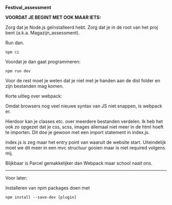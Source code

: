 **Festival_assessment**

**VOORDAT JE BEGINT MET OOK MAAR IETS:**

Zorg dat je Node.js geïnstalleerd hebt.
Zorg dat je in de root van het proj bent (a.k.a. Magazijn_assessment).


Run dan.

```` 
npm ci
````

Voordat je dan gaat programmeren:

````
npm run dev
````

Voor de rest moet je weten dat je niet met je handen 
aan de dist folder en zijn bestanden mag komen.

Korte uitleg over webpack:

Omdat browsers nog veel nieuwe syntax van JS niet snappen, is webpack er.

Hierdoor kan je classes etc. over meerdere bestanden verdelen. 
Ik heb het ook zo opgezet dat je css, scss, images allemaal niet 
meer in de html hoeft te importen. Dit doe je gewoon 
met een import statement in index.js.

index.js is zeg maar het entry point van waaruit de website start.
Uiteindelijk moet we dit meer in een mvc structuur gooien maar is niet required
volgens mij. 

Blijkbaar is Parcel gemakkelijker dan Webpack maar school naait ons.

----------------------------

Voor later:

Installeren van npm packages doen met 

````
npm install --save-dev [plugin]
````
